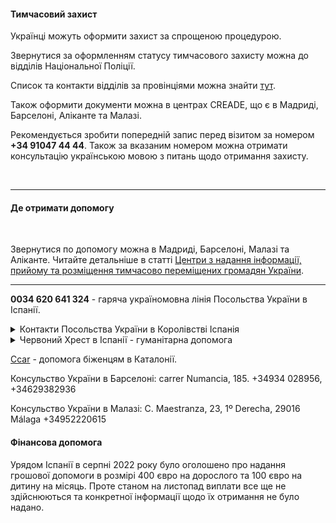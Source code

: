 #### Тимчасовий захист

Українці можуть оформити захист за спрощеною процедурою.

Звернутися за оформленням статусу тимчасового захисту можна до відділів Національної Поліції.

Список та контакти відділів за провінціями можна знайти [тут](https://spain.mfa.gov.ua/informaciya-dlya-peremishchenih-osib-z-ukrayini-v-ispaniyi).

Також оформити документи можна в центрах CREADE, що є в Мадриді, Барселоні, Аліканте та Малазі.

<section type="warning" title="Зверніть увагу">

Рекомендується зробити попередній запис перед візитом за номером **+34 91047 44 44**. Також за вказаним номером можна отримати консультацію українською мовою з питань щодо отримання захисту.
</section>

</br>



***

#### Де отримати допомогу

</br>

Звернутися по допомогу можна в Мадриді, Барселоні, Малазі та Аліканте. Читайте детальніше в статті [Центри з надання інформації, прийому та розміщення тимчасово переміщених громадян України](/article/20ec06ed27b45b5403e2ff707).

***

**0034 620 641 324** - гаряча україномовна лінія Посольства України в Іспанії.

<details>
<summary>
Контакти Посольства України в Королівстві Іспанія</summary>

Адреса: вул. Ронда де ла Абубілья, 52, 28043 Мадрид

Телефони: +34 917 489 360; +34 910 418 416

Електронна пошта: emb_es@mfa.gov.ua та consul_es@mfa.gov.ua

</details>


<details>
<summary>Червоний Хрест в Іспанії - гуманітарна допомога</summary>

Адреса - Calle Ramón de Campoamor 03550 Alicante, Spain.

Сайт - [cruzroja.es](http://www.cruzroja.es/contingencia_cre/index.html)

Телефон - 900 22 11 22

Електронна пошта - informa@cruzroja.es

</details>


[Сcar](https://www.ccar.cat/es/ccar-quienes-somos/) - допомога біженцям в Каталонії.

Консульство України в Барселоні: carrer Numancia, 185. +34934 028956, +34629382936

Консульство України в Малазі: C. Maestranza, 23, 1º Derecha, 29016 Málaga +34952220615


#### Фінансова допомога

Урядом Іспанії в серпні 2022 року було оголошено про надання грошової допомоги в розмірі 400 євро на дорослого та 100 євро на дитину на місяць. Проте станом на листопад виплати все ще не здійснюються та конкретної інформації щодо їх отримання не було надано.

